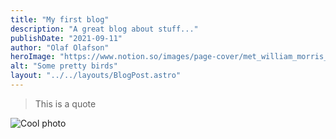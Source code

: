 ```yaml
---
title: "My first blog"
description: "A great blog about stuff..."
publishDate: "2021-09-11"
author: "Olaf Olafson"
heroImage: "https://www.notion.so/images/page-cover/met_william_morris_1878.jpg"
alt: "Some pretty birds"
layout: "../../layouts/BlogPost.astro"
---
```




> This is a quote 




![Cool photo](https://s3.us-west-2.amazonaws.com/secure.notion-static.com/edf4fc2a-154e-4209-82e7-93b0851a9897/lite.png?X-Amz-Algorithm=AWS4-HMAC-SHA256&X-Amz-Credential=AKIAT73L2G45O3KS52Y5%2F20210912%2Fus-west-2%2Fs3%2Faws4_request&X-Amz-Date=20210912T070006Z&X-Amz-Expires=3600&X-Amz-Signature=1e76da9e032c349ff84b666a3cbe6d944e5d1f49fb3064f5faf5a028cbb2a5da&X-Amz-SignedHeaders=host "Cool photo")



